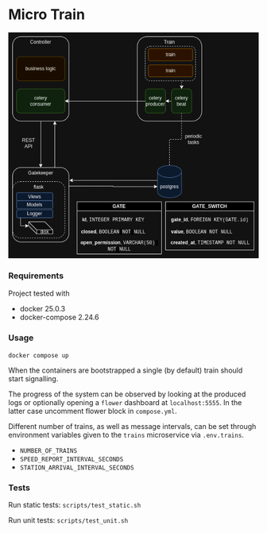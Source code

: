 # Micro Train

![draw.io diagram](micro-train.png)

### Requirements

Project tested with
- docker 25.0.3
- docker-compose 2.24.6

### Usage

`docker compose up`

When the containers are bootstrapped a single (by default) train should start signalling.

The progress of the system can be observed by looking at the produced logs or optionally 
  opening a `flower` dashboard at `localhost:5555`.
In the latter case uncomment flower block in `compose.yml`.

Different number of trains, as well as message intervals, can be set through 
  environment variables given to the `trains` microservice via `.env.trains`.
- `NUMBER_OF_TRAINS`
- `SPEED_REPORT_INTERVAL_SECONDS`
- `STATION_ARRIVAL_INTERVAL_SECONDS`

### Tests

Run static tests:
`scripts/test_static.sh`

Run unit tests:
`scripts/test_unit.sh`
